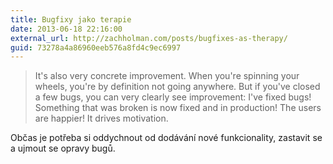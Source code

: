 ```yaml
---
title: Bugfixy jako terapie
date: 2013-06-18 22:16:00
external_url: http://zachholman.com/posts/bugfixes-as-therapy/
guid: 73278a4a86960eeb576a8fd4c9ec6997
---
```


> It's also very concrete improvement. When you're spinning your wheels, you're by definition not going anywhere. But if you've closed a few bugs, you can very clearly see improvement: I've fixed bugs! Something that was broken is now fixed and in production! The users are happier! It drives motivation.

Občas je potřeba si oddychnout od dodávání nové funkcionality, zastavit se a ujmout se opravy bugů.
